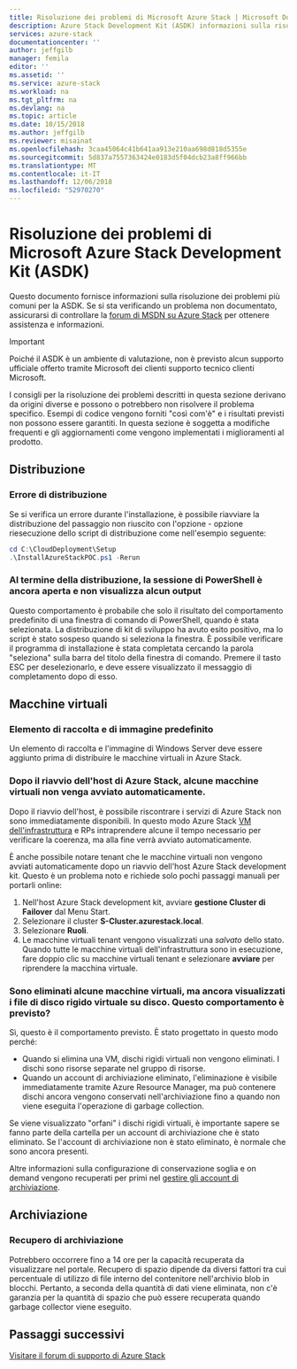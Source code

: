 ```yaml
---
title: Risoluzione dei problemi di Microsoft Azure Stack | Microsoft Docs
description: Azure Stack Development Kit (ASDK) informazioni sulla risoluzione.
services: azure-stack
documentationcenter: ''
author: jeffgilb
manager: femila
editor: ''
ms.assetid: ''
ms.service: azure-stack
ms.workload: na
ms.tgt_pltfrm: na
ms.devlang: na
ms.topic: article
ms.date: 10/15/2018
ms.author: jeffgilb
ms.reviewer: misainat
ms.openlocfilehash: 3caa45064c41b641aa913e210aa698d818d5355e
ms.sourcegitcommit: 5d837a7557363424e0183d5f04dcb23a8ff966bb
ms.translationtype: MT
ms.contentlocale: it-IT
ms.lasthandoff: 12/06/2018
ms.locfileid: "52970270"
---
```

# <a name="microsoft-azure-stack-development-kit-asdk-troubleshooting"></a>Risoluzione dei problemi di Microsoft Azure Stack Development Kit (ASDK)
Questo documento fornisce informazioni sulla risoluzione dei problemi più comuni per la ASDK. Se si sta verificando un problema non documentato, assicurarsi di controllare la [forum di MSDN su Azure Stack](https://social.msdn.microsoft.com/Forums/azure/home?forum=azurestack) per ottenere assistenza e informazioni.  

> [!IMPORTANT]
> Poiché il ASDK è un ambiente di valutazione, non è previsto alcun supporto ufficiale offerto tramite Microsoft dei clienti supporto tecnico clienti Microsoft.

I consigli per la risoluzione dei problemi descritti in questa sezione derivano da origini diverse e possono o potrebbero non risolvere il problema specifico. Esempi di codice vengono forniti "così com'è" e i risultati previsti non possono essere garantiti. In questa sezione è soggetta a modifiche frequenti e gli aggiornamenti come vengono implementati i miglioramenti al prodotto.

## <a name="deployment"></a>Distribuzione
### <a name="deployment-failure"></a>Errore di distribuzione
Se si verifica un errore durante l'installazione, è possibile riavviare la distribuzione del passaggio non riuscito con l'opzione - opzione riesecuzione dello script di distribuzione come nell'esempio seguente:

  ```powershell
  cd C:\CloudDeployment\Setup
  .\InstallAzureStackPOC.ps1 -Rerun
  ```

### <a name="at-the-end-of-the-deployment-the-powershell-session-is-still-open-and-doesnt-show-any-output"></a>Al termine della distribuzione, la sessione di PowerShell è ancora aperta e non visualizza alcun output
Questo comportamento è probabile che solo il risultato del comportamento predefinito di una finestra di comando di PowerShell, quando è stata selezionata. La distribuzione di kit di sviluppo ha avuto esito positivo, ma lo script è stato sospeso quando si seleziona la finestra. È possibile verificare il programma di installazione è stata completata cercando la parola "seleziona" sulla barra del titolo della finestra di comando. Premere il tasto ESC per deselezionarlo, e deve essere visualizzato il messaggio di completamento dopo di esso.

## <a name="virtual-machines"></a>Macchine virtuali
### <a name="default-image-and-gallery-item"></a>Elemento di raccolta e di immagine predefinito
Un elemento di raccolta e l'immagine di Windows Server deve essere aggiunto prima di distribuire le macchine virtuali in Azure Stack.

### <a name="after-restarting-my-azure-stack-host-some-vms-may-not-automatically-start"></a>Dopo il riavvio dell'host di Azure Stack, alcune macchine virtuali non venga avviato automaticamente.
Dopo il riavvio dell'host, è possibile riscontrare i servizi di Azure Stack non sono immediatamente disponibili. In questo modo Azure Stack [VM dell'infrastruttura](asdk-architecture.md#virtual-machine-roles) e RPs intraprendere alcune il tempo necessario per verificare la coerenza, ma alla fine verrà avviato automaticamente.

È anche possibile notare tenant che le macchine virtuali non vengono avviati automaticamente dopo un riavvio dell'host Azure Stack development kit. Questo è un problema noto e richiede solo pochi passaggi manuali per portarli online:

1.  Nell'host Azure Stack development kit, avviare **gestione Cluster di Failover** dal Menu Start.
2.  Selezionare il cluster **S-Cluster.azurestack.local**.
3.  Selezionare **Ruoli**.
4.  Le macchine virtuali tenant vengono visualizzati una *salvato* dello stato. Quando tutte le macchine virtuali dell'infrastruttura sono in esecuzione, fare doppio clic su macchine virtuali tenant e selezionare **avviare** per riprendere la macchina virtuale.

### <a name="i-have-deleted-some-virtual-machines-but-still-see-the-vhd-files-on-disk-is-this-behavior-expected"></a>Sono eliminati alcune macchine virtuali, ma ancora visualizzati i file di disco rigido virtuale su disco. Questo comportamento è previsto?
Sì, questo è il comportamento previsto. È stato progettato in questo modo perché:

* Quando si elimina una VM, dischi rigidi virtuali non vengono eliminati. I dischi sono risorse separate nel gruppo di risorse.
* Quando un account di archiviazione eliminato, l'eliminazione è visibile immediatamente tramite Azure Resource Manager, ma può contenere dischi ancora vengono conservati nell'archiviazione fino a quando non viene eseguita l'operazione di garbage collection.

Se viene visualizzato "orfani" i dischi rigidi virtuali, è importante sapere se fanno parte della cartella per un account di archiviazione che è stato eliminato. Se l'account di archiviazione non è stato eliminato, è normale che sono ancora presenti.

Altre informazioni sulla configurazione di conservazione soglia e on demand vengono recuperati per primi nel [gestire gli account di archiviazione](../azure-stack-manage-storage-accounts.md).

## <a name="storage"></a>Archiviazione
### <a name="storage-reclamation"></a>Recupero di archiviazione
Potrebbero occorrere fino a 14 ore per la capacità recuperata da visualizzare nel portale. Recupero di spazio dipende da diversi fattori tra cui percentuale di utilizzo di file interno del contenitore nell'archivio blob in blocchi. Pertanto, a seconda della quantità di dati viene eliminata, non c'è garanzia per la quantità di spazio che può essere recuperata quando garbage collector viene eseguito.

## <a name="next-steps"></a>Passaggi successivi
[Visitare il forum di supporto di Azure Stack](https://social.msdn.microsoft.com/Forums/azure/home?forum=azurestack)
